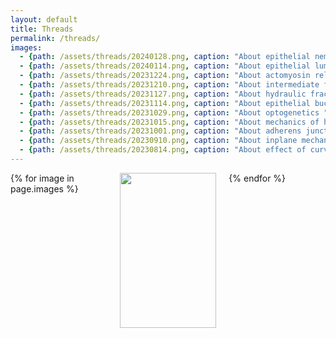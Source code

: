 ```yaml
---
layout: default
title: Threads
permalink: /threads/
images:
  - {path: /assets/threads/20240128.png, caption: "About epithelial nematics ", description: "by Julia Eckert", date: "28/01/2024", bluesky: https://bsky.app/profile/epimechfc.bsky.social/post/3ljce2nk55c23}
  - {path: /assets/threads/20240114.png, caption: "About epithelial lumens ", description: "by Dhiraj Indana", date: "14/01/2024", bluesky: https://bsky.app/profile/epimechfc.bsky.social/post/3ldsjjhtbqk2i}
  - {path: /assets/threads/20231224.png, caption: "About actomyosin related drugs ", description: "by Valeria Venturini", date: "24/12/2023", bluesky: https://bsky.app/profile/epimechfc.bsky.social/post/3lpfylchpqs2e}
  - {path: /assets/threads/20231210.png, caption: "About intermediate filaments ", description: "by Tom Golde", date: "10/12/2023", bluesky: https://bsky.app/profile/epimechfc.bsky.social/post/3kg7fsmww2k2s}
  - {path: /assets/threads/20231127.png, caption: "About hydraulic fracking ", description: "by Nimesh Chahare", date: "27/11/2023", bluesky: https://bsky.app/profile/epimechfc.bsky.social/post/3lm2lnm2aks2c}
  - {path: /assets/threads/20231114.png, caption: "About epithelial buckling ", description: "by Nimesh Chahare", date: "14/11/2023", bluesky: https://bsky.app/profile/epimechfc.bsky.social/post/3lpyry4hik22m}
  - {path: /assets/threads/20231029.png, caption: "About optogenetics ", description: "by Guillermo Martínez Ara", date: "29/10/2023", bluesky: https://bsky.app/profile/epimechfc.bsky.social/post/3lh3x5xxs322s}
  - {path: /assets/threads/20231015.png, caption: "About mechanics of hPSCs ", description: "by Miquel Bosch", date: "15/10/2023", bluesky: https://bsky.app/profile/epimechfc.bsky.social/post/3lfjqw42hot2e}
  - {path: /assets/threads/20231001.png, caption: "About adherens junctions ", description: "by Isabela Fortunato", date: "01/10/2023", bluesky: https://bsky.app/profile/epimechfc.bsky.social/post/3lfyyxwqru22l}
  - {path: /assets/threads/20230910.png, caption: "About inplane mechanical forces on epithelial tissues ", description: "by Mathieu Dedenon", date: "10/09/2023", bluesky: https://bsky.app/profile/epimechfc.bsky.social/post/3lhniocktj22n}
  - {path: /assets/threads/20230814.png, caption: "About effect of curvature on epithelial tissue ", description: "by Nimesh Chahare", date: "13/08/2023", bluesky: https://bsky.app/profile/epimechfc.bsky.social/post/3lkhr4ctox22m}
---
```







<div class="gallery">
  {% for image in page.images %}
    <div class="gallery-item">
      <a href="{{ site.baseurl }}{{ image.path }}">
        <img src="{{ site.baseurl }}{{ image.path }}"/>
      </a>
      <div class="image-caption">{{ image.caption }}</div>
      <div class="image-description">{{ image.description | newline_to_br }}</div>
      <div class="image-description"> <a href="{{ site.baseurl }}{{ image.bluesky }}">Bluesky</a> ({{ image.date }}) </div>
    </div>
  {% endfor %}
</div>

<style>
  .gallery {
    display: grid;
    grid-template-columns: repeat(3, 1fr);
    gap: 20px;
    max-width: 800px;
    margin: 0 auto;
  }
  
  .gallery-item {
    overflow: hidden;
    text-align: center;
  }
  
  .gallery-item img {
    width: 100%;
    height: auto;
    aspect-ratio: 1/1;
    object-fit: cover;
    transition: transform 0.5s ease-in-out;
  }
  
  .gallery-item:hover img {
    transform: scale(1.1);
  }
  
  .image-caption {
    margin-top: 10px;
    font-size: 0.9em;
    color: #666;
  }
</style>




<!--

<script async src="https://embed.bsky.app/static/embed.js" charset="utf-8"></script>

<blockquote 
class="bluesky-embed" 
data-bluesky-uri="at://did:plc:nilglqv27cobounbak6u24cl/app.bsky.feed.post/3lkhr4ctox22m" data-bluesky-embed-color-mode="system">
</blockquote>

<blockquote 
class="bluesky-embed" 
data-bluesky-uri="at://did:plc:nilglqv27cobounbak6u24cl/app.bsky.feed.post/3lhniocktj22n" data-bluesky-embed-color-mode="system">
</blockquote>

<blockquote 
class="bluesky-embed" 
data-bluesky-uri="at://did:plc:nilglqv27cobounbak6u24cl/app.bsky.feed.post/3lfyyxwqru22l" data-bluesky-embed-color-mode="system">
</blockquote>

<blockquote 
class="bluesky-embed" 
data-bluesky-uri="at://did:plc:nilglqv27cobounbak6u24cl/app.bsky.feed.post/3lfjqw42hot2e" data-bluesky-embed-color-mode="system">
</blockquote>

<blockquote 
class="bluesky-embed" 
data-bluesky-uri="at://did:plc:nilglqv27cobounbak6u24cl/app.bsky.feed.post/3lh3x5xxs322s" data-bluesky-embed-color-mode="system">
</blockquote>

<blockquote 
class="bluesky-embed" 
data-bluesky-uri="at://did:plc:nilglqv27cobounbak6u24cl/app.bsky.feed.post/3lpyry4hik22m" data-bluesky-embed-color-mode="system">
</blockquote>

<blockquote 
class="bluesky-embed" 
data-bluesky-uri="at://did:plc:nilglqv27cobounbak6u24cl/app.bsky.feed.post/3lm2lnm2aks2c" data-bluesky-embed-color-mode="system">
</blockquote>

<blockquote 
class="bluesky-embed" 
data-bluesky-uri="at://did:plc:nilglqv27cobounbak6u24cl/app.bsky.feed.post/3kg7fsmww2k2s" data-bluesky-embed-color-mode="system">
</blockquote>

<blockquote 
class="bluesky-embed" 
data-bluesky-uri="at://did:plc:nilglqv27cobounbak6u24cl/app.bsky.feed.post/3lpfylchpqs2e" data-bluesky-embed-color-mode="system">
</blockquote>

<blockquote 
class="bluesky-embed" 
data-bluesky-uri="at://did:plc:nilglqv27cobounbak6u24cl/app.bsky.feed.post/3ldsjjhtbqk2i" data-bluesky-embed-color-mode="system">
</blockquote>

<blockquote 
class="bluesky-embed" 
data-bluesky-uri="at://did:plc:nilglqv27cobounbak6u24cl/app.bsky.feed.post/3ljce2nk55c23" data-bluesky-embed-color-mode="system">
</blockquote>

<blockquote 
class="bluesky-embed" 
data-bluesky-uri="at://did:plc:nilglqv27cobounbak6u24cl/app.bsky.feed.post/3lkz6aaiymk2g" data-bluesky-embed-color-mode="system">
</blockquote>

<blockquote 
class="bluesky-embed" 
data-bluesky-uri="at://did:plc:nilglqv27cobounbak6u24cl/app.bsky.feed.post/3liqorp2s7s27" data-bluesky-embed-color-mode="system">
</blockquote>

<blockquote 
class="bluesky-embed" 
data-bluesky-uri="at://did:plc:nilglqv27cobounbak6u24cl/app.bsky.feed.post/3loaupdehud2w" data-bluesky-embed-color-mode="system">
</blockquote>

<blockquote 
class="bluesky-embed" 
data-bluesky-uri="at://did:plc:nilglqv27cobounbak6u24cl/app.bsky.feed.post/3lcqpeja7xc2a" data-bluesky-embed-color-mode="system">
</blockquote>

<blockquote 
class="bluesky-embed" 
data-bluesky-uri="at://did:plc:nilglqv27cobounbak6u24cl/app.bsky.feed.post/3lrnktl6edk2s" data-bluesky-embed-color-mode="system">
</blockquote>

<blockquote 
class="bluesky-embed" 
data-bluesky-uri="at://did:plc:nilglqv27cobounbak6u24cl/app.bsky.feed.post/3ls3wkzr5os2d" data-bluesky-embed-color-mode="system">
</blockquote>

<blockquote 
class="bluesky-embed" 
data-bluesky-uri="at://did:plc:nilglqv27cobounbak6u24cl/app.bsky.feed.post/3lvffg7wcgs25" data-bluesky-embed-color-mode="system">
</blockquote>

<blockquote 
class="bluesky-embed" 
data-bluesky-uri="at://did:plc:nilglqv27cobounbak6u24cl/app.bsky.feed.post/3ltszpeucir2b" data-bluesky-embed-color-mode="system">
</blockquote>

<blockquote 
class="bluesky-embed" 
data-bluesky-uri="at://did:plc:nilglqv27cobounbak6u24cl/app.bsky.feed.post/3lb4x74fl222a" data-bluesky-embed-color-mode="system">
</blockquote>

<blockquote 
class="bluesky-embed" 
data-bluesky-uri="at://did:plc:nilglqv27cobounbak6u24cl/app.bsky.feed.post/3lcaajuncns2u" data-bluesky-embed-color-mode="system">
</blockquote>

<blockquote 
class="bluesky-embed" 
data-bluesky-uri="at://did:plc:nilglqv27cobounbak6u24cl/app.bsky.feed.post/3ldbihhb3ns2z" data-bluesky-embed-color-mode="system">
</blockquote>

<blockquote 
class="bluesky-embed" 
data-bluesky-uri="at://did:plc:nilglqv27cobounbak6u24cl/app.bsky.feed.post/3lgndug7cek26" data-bluesky-embed-color-mode="system">
</blockquote>

<blockquote 
class="bluesky-embed" 
data-bluesky-uri="at://did:plc:nilglqv27cobounbak6u24cl/app.bsky.feed.post/3libnuwdaqk26" data-bluesky-embed-color-mode="system">
</blockquote>

<blockquote 
class="bluesky-embed" 
data-bluesky-uri="at://did:plc:nilglqv27cobounbak6u24cl/app.bsky.feed.post/3ljwgtshjhk2i" data-bluesky-embed-color-mode="system">
</blockquote>

<blockquote 
class="bluesky-embed" 
data-bluesky-uri="at://did:plc:nilglqv27cobounbak6u24cl/app.bsky.feed.post/3lllen63hxs2s" data-bluesky-embed-color-mode="system">
</blockquote>

<blockquote 
class="bluesky-embed" 
data-bluesky-uri="at://did:plc:nilglqv27cobounbak6u24cl/app.bsky.feed.post/3lna4yoorbk2p" data-bluesky-embed-color-mode="system">
</blockquote>

<blockquote 
class="bluesky-embed" 
data-bluesky-uri="at://did:plc:nilglqv27cobounbak6u24cl/app.bsky.feed.post/3lovjbjgagc2l" data-bluesky-embed-color-mode="system">
</blockquote>

<blockquote 
class="bluesky-embed" 
data-bluesky-uri="at://did:plc:nilglqv27cobounbak6u24cl/app.bsky.feed.post/3lr3c5eoyd22p" data-bluesky-embed-color-mode="system">
</blockquote>

<blockquote 
class="bluesky-embed" 
data-bluesky-uri="at://did:plc:nilglqv27cobounbak6u24cl/app.bsky.feed.post/3lsq2ypalhs2p" data-bluesky-embed-color-mode="system">
</blockquote>

<blockquote 
class="bluesky-embed" 
data-bluesky-uri="at://did:plc:nilglqv27cobounbak6u24cl/app.bsky.feed.post/3luevq5azf62i" data-bluesky-embed-color-mode="system">
</blockquote>

<blockquote 
class="bluesky-embed" 
data-bluesky-uri="at://did:plc:nilglqv27cobounbak6u24cl/app.bsky.feed.post/3lvzpfvnu3k2e" data-bluesky-embed-color-mode="system">
</blockquote>

-->









































